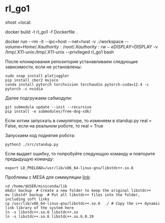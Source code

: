 # rl_go1

xhost +local:

docker build -t rl_go1 -f Dockerfile .

docker run --rm -it --ipc=host --net=host -v .:/workspace --volume=$Home/.Xauthority:/root/.Xauthority:rw -e DISPLAY=$DISPLAY -v /tmp/.X11-unix:/tmp/.X11-unix --privileged rl_go1 bash

После клонирования репозитория устанавливаем следующие зависимости, если не установлены:
```
sudo snap install plotjuggler
pip install cbor2 mujoco
conda install pytorch torchvision torchaudio pytorch-cuda=12.4 -c pytorch -c nvidia
```
Далее подгружаем сабмодули:
```
git submodule update --init --recursive
pip install -e submodules/free-dog-sdk/
```
Если хотим запускать в симуляторе, то изменяем в standup.py real = False, если на реальном роботе, то real = True

Запускаем код поднятия робота:
```
python3 ./src/standup.py
```
Если выдает ошибку, то попробуйте следующую команду и повторите предыдущую команду:
```
export LD_PRELOAD=/usr/lib/x86_64-linux-gnu/libstdc++.so.6
```

Проблемы с MESA для симмуляции [link](https://stackoverflow.com/questions/72110384/libgl-error-mesa-loader-failed-to-open-iris):
```
cd /home/$USER/miniconda/lib
mkdir backup  # Create a new folder to keep the original libstdc++
mv libstd* backup  # Put all libstdc++ files into the folder, including soft links
cp /usr/lib/x86_64-linux-gnu/libstdc++.so.6  ./ # Copy the c++ dynamic link library of the system here
ln -s libstdc++.so.6 libstdc++.so
ln -s libstdc++.so.6 libstdc++.so.6.0.19
```
